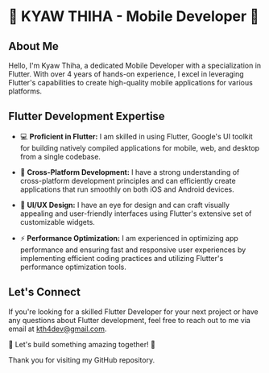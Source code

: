 # 🚀 KYAW THIHA - Mobile Developer 🌟

## About Me

Hello, I'm Kyaw Thiha, a dedicated Mobile Developer with a specialization in Flutter. With over 4 years of hands-on experience, I excel in leveraging Flutter's capabilities to create high-quality mobile applications for various platforms.

## Flutter Development Expertise

- 💻 **Proficient in Flutter:** I am skilled in using Flutter, Google's UI toolkit for building natively compiled applications for mobile, web, and desktop from a single codebase.

- 📱 **Cross-Platform Development:** I have a strong understanding of cross-platform development principles and can efficiently create applications that run smoothly on both iOS and Android devices.

- 🎨 **UI/UX Design:** I have an eye for design and can craft visually appealing and user-friendly interfaces using Flutter's extensive set of customizable widgets.

- ⚡ **Performance Optimization:** I am experienced in optimizing app performance and ensuring fast and responsive user experiences by implementing efficient coding practices and utilizing Flutter's performance optimization tools.

## Let's Connect

If you're looking for a skilled Flutter Developer for your next project or have any questions about Flutter development, feel free to reach out to me via email at [kth4dev@gmail.com](mailto:kth4dev@gmail.com).

🚀 Let's build something amazing together! 🌟

Thank you for visiting my GitHub repository.
